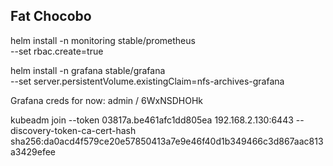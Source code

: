 ## Fat Chocobo

helm install -n monitoring stable/prometheus \
--set rbac.create=true

helm install -n grafana stable/grafana \
--set server.persistentVolume.existingClaim=nfs-archives-grafana

Grafana creds for now: admin / 6WxNSDHOHk

kubeadm join --token 03817a.be461afc1dd805ea 192.168.2.130:6443 --discovery-token-ca-cert-hash sha256:da0acd4f579ce20e57850413a7e9e46f40d1b349466c3d867aac813a3429efee
